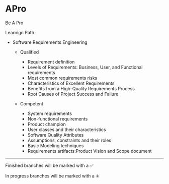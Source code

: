# APro

Be A Pro

Learnign Path : 

- Software Requirements Engineering

    - Qualified 
    	- Requirement definition 
    	- Levels of Requirements: Business, User, and Functional requirements
    	- Most common requirements risks 
    	- Characteristics of Excellent Requirements 
    	- Benefits from a High-Quality Requirements Process 
    	- Root Causes of Project Success and Failure
		
    - Competent 
    	- System requirements
    	- Non-functional requirements
    	- Product champion 
    	- User classes and their characteristics 
    	- Software Quality Attributes 
    	- Assumptions, constraints and their roles 
    	- Basic Modeling techniques
    	- Requirements artifacts:Product Vision and Scope document
        

------------------------------------------------------------------------
Finished branches will be marked with a :white_check_mark:

In progress branches will be marked with a :eight_spoked_asterisk:
